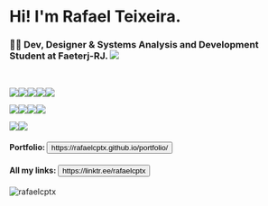<h1>Hi! I'm Rafael Teixeira.</h1>
<h3>👨‍💻 Dev, Designer & Systems Analysis and Development Student at Faeterj-RJ. <a href="https://www.linkedin.com/in/rafaelcptx/"><img src="https://img.shields.io/badge/linkedin-%230077B5.svg?style=for-the-badge&logo=linkedin&logoColor=white"></a><br>
</h3><br>

<img src="https://img.shields.io/badge/react-%2320232a.svg?style=for-the-badge&logo=react&logoColor=%2361DAFB"><img src="https://img.shields.io/badge/Node.js-339933?style=for-the-badge&logo=nodedotjs&logoColor=white"><img src="https://img.shields.io/badge/MySQL-005C84?style=for-the-badge&logo=mysql&logoColor=white"><img src= "https://img.shields.io/badge/MongoDB-%234ea94b.svg?style=for-the-badge&logo=mongodb&logoColor=white"><img src="https://img.shields.io/badge/NPM-%23CB3837.svg?style=for-the-badge&logo=npm&logoColor=white">

<img src="https://img.shields.io/badge/javascript-%23323330.svg?style=for-the-badge&logo=javascript&logoColor=%23F7DF1E"><img src="https://img.shields.io/badge/html5-%23E34F26.svg?style=for-the-badge&logo=html5&logoColor=white"><img src="https://img.shields.io/badge/css3-%231572B6.svg?style=for-the-badge&logo=css3&logoColor=white"><img src="https://img.shields.io/badge/git-%23F05033.svg?style=for-the-badge&logo=git&logoColor=white">

<img src="https://img.shields.io/badge/figma-%23F24E1E.svg?style=for-the-badge&logo=figma&logoColor=white"><img src="https://img.shields.io/badge/adobe%20photoshop-%2331A8FF.svg?style=for-the-badge&logo=adobe%20photoshop&logoColor=white">

<h4>Portfolio: <button>https://rafaelcptx.github.io/portfolio/</button></h4>
<h4>All my links: <button>https://linktr.ee/rafaelcptx</button></h4>

<p><img align="center" src="https://github-readme-stats.vercel.app/api/top-langs?username=rafaelcptx&show_icons=true&theme=radical&layout=compact" alt="rafaelcptx" /></p>


